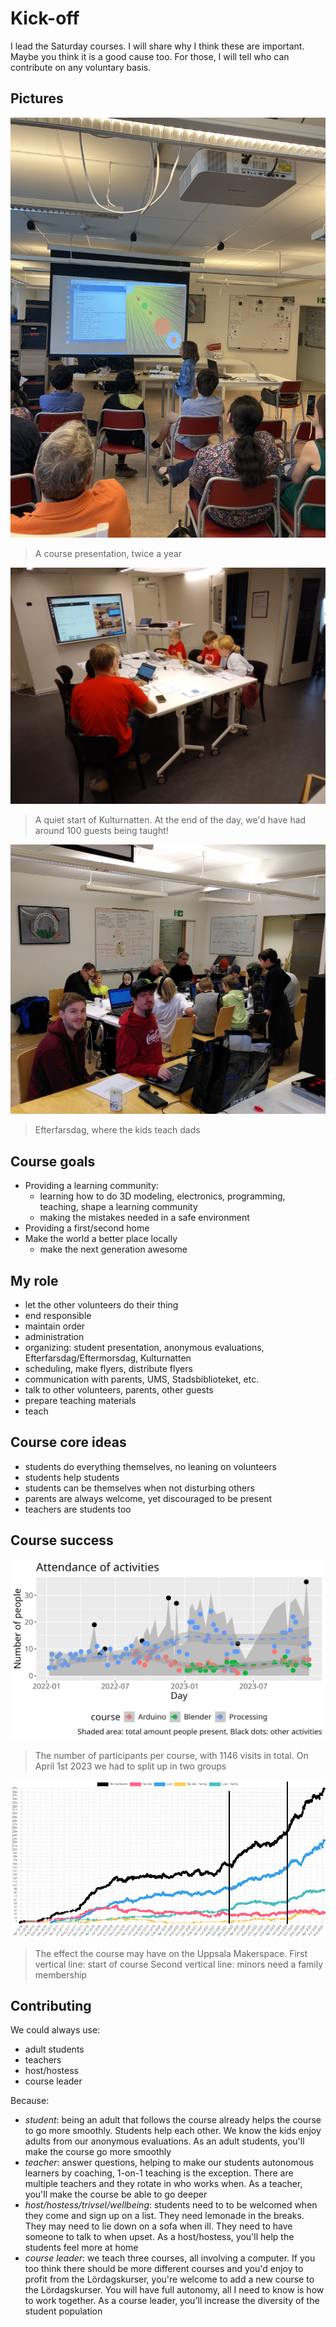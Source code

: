# Kick-off

I lead the Saturday courses.
I will share why I think these are important.
Maybe you think it is a good cause too.
For those, I will tell who can contribute on any voluntary basis.

## Pictures

![](IMG_3005.JPEG)

> A course presentation, twice a year

![](kulturnatten.jpg)

> A quiet start of Kulturnatten.
> At the end of the day, we'd have had around 100 guests being taught!

![](efterfarsdag.jpg)

> Efterfarsdag, where the kids teach dads

## Course goals

- Providing a learning community:
    - learning how to do 3D modeling, electronics, programming, teaching, shape a learning community
    - making the mistakes needed in a safe environment
- Providing a first/second home
- Make the world a better place locally
    - make the next generation awesome

## My role

- let the other volunteers do their thing
- end responsible
- maintain order
- administration
- organizing: student presentation, anonymous evaluations, Efterfarsdag/Eftermorsdag, Kulturnatten
- scheduling, make flyers, distribute flyers
- communication with parents, UMS, Stadsbiblioteket, etc.
- talk to other volunteers, parents, other guests
- prepare teaching materials
- teach

## Course core ideas

- students do everything themselves, no leaning on volunteers
- students help students
- students can be themselves when not disturbing others
- parents are always welcome, yet discouraged to be present
- teachers are students too

## Course success

![](n_per_day_per_course.png)

> The number of participants per course, with 1146 visits in total.
> On April 1st 2023 we had to split up in two groups

![](medlemmar_and_loerdagskurs.png)

> The effect the course may have on the Uppsala Makerspace.
> First vertical line: start of course
> Second vertical line: minors need a family membership

## Contributing

We could always use:

- adult students
- teachers
- host/hostess
- course leader

Because:

- *student*: being an adult that follows the course already helps the course to go more smoothly. Students help each other.
  We know the kids enjoy adults from our anonymous evaluations. As an adult students, you'll make the course go more smoothly
- *teacher*: answer questions, helping to make our students autonomous learners by coaching, 1-on-1 teaching is the exception. There are
  multiple teachers and they rotate in who works when.
  As a teacher, you'll make the course be able to go deeper
- *host/hostess/trivsel/wellbeing*: students need to to be welcomed when they come and sign up on a list. They need lemonade in the breaks.
  They may need to lie down on a sofa when ill. They need to have someone to talk to when upset. As a host/hostess, you'll help the students feel more at home
- *course leader*: we teach three courses, all involving a computer. If you too think there should be more different courses
  and you'd enjoy to profit from the Lördagskurser, you're welcome to add a new course to the Lördagskurser. 
  You will have full autonomy, all I need to know is how to work together. 
  As a course leader, you'll increase the diversity of the student population
  
